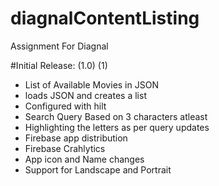 # diagnalContentListing
Assignment For Diagnal

#Initial Release: (1.0) (1)

- List of Available Movies in JSON
- loads JSON and creates a list
- Configured with hilt
- Search Query Based on 3 characters atleast
- Highlighting the letters as per query updates
- Firebase app distribution
- Firebase Crahlytics
- App icon and Name changes
- Support for Landscape and Portrait
